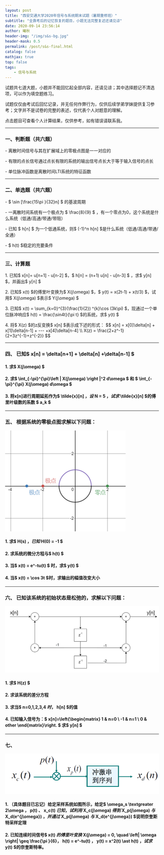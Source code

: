 ```yaml
---
layout: post
title: "西安交通大学2020年信号与系统期末试题（暑期重修班）"
subtitle: "全靠考后的记忆恢复的题目，小题无法完整复述还请见谅"
date: 2020-09-14 23:56:14
author: 曦秋
header-img: "/img/s&s-bg.jpg"
header-mask: 0.5
permalink: /post/s&s-final.html
catalog: false
mathjax: true
top: false
tags: 
    - 信号与系统
---
```


试题共七道大题，小题并不能回忆起全部内容，还请见谅；其中选择题记不清选项，可以作为填空题练习。

试题仅仅由考试后回忆记录，并无任何作弊行为，仅供后续学弟学妹提供复习参考；文字并不是试卷的完整的表述，仅代表个人对题意的理解。

点击题目可查看个人计算结果，仅供参考，如有错误请联系我。

<hr>

### 一、判断题（共六题）

<div style="cursor:hand" onclick="isHidden('div01')"> - 离散时间信号与其在扩展域上的零极点图是一一对应的 </div>

> <div id="div01" style="display:none"> × 错误，z域上的零极点图一定要说明收敛域才能与信号构成一一对应的关系 </div>

<div style="cursor:hand" onclick="isHidden('div02')"> - 有限的点长信号通过点长有限的系统的输出信号点长大于等于输入信号的点长 </div>

> <div id="div02" style="display:none"> √ 正确，卷积定义，很容易确认正确性 </div>

<div style="cursor:hand" onclick="isHidden('div03')"> - 单位脉冲函数是离散时间LTI系统的特征函数 </div>

> <div id="div03" style="display:none"> × 错误，特征函数是复指数函数 </div>

<hr>

### 二、单选题（共六题）

<div style="cursor:hand" onclick="isHidden('div04')"> - <span>$ \sin [\frac{15\pi }{32}n] $</span> 的基波周期 </div>

> <div id="div04" style="display:none"> $$ N = {2\pi \over \omega}m = 2\pi \over \frac{15\pi}{32} m = \frac{64}{15}m \rightarrow N = 64 $$ </div>

<div style="cursor:hand" onclick="isHidden('div05')"> - 一离散时间系统有一个极点为 <span>$ \frac{8}{9} $</span> ，有一个零点为0，这个系统是什么系统（低通/高通/带通/带阻） </div>

> <div id="div05" style="display:none"> 零点只有一个在0处，因此系统的特性只与极点有关。极点在单位圆内且位于实轴的左半部，因此在$ 0 $$处可以取到极大值，在$ \pi $$处取到极小值，因此系统为低通系统。</div>

<div style="cursor:hand" onclick="isHidden('div06')"> - 已知 <span>$ h[n] $</span> 为一个低通系统，则<span>$ (-1)^n h[n] $</span>是什么系统（低通/高通/带通/全通） </div>

> <div id="div06" style="display:none"> 按照上题类比，所要求解的系统多了一个在-1处的极点，因此依然是低通系统</div>

<div style="cursor:hand" onclick="isHidden('div07')"> - <span>$ h(t) $</span>稳定的充要条件 </div>

> <div id="div07" style="display:none"> 系统绝对可积 </div>

<hr>

### 三、计算题

<div style="cursor:hand" onclick="isHidden('div08')"> 1. 已知<span>$ x[n]= u[n+1] - u[n-2] $</span>，<span>$ h[n] = (n+1) u[n] - u[n-3] $</span> ，求<span>$ y[n] $</span>，并画出<span>$ y[n] $</span> </div>

> <div id="div08" style="display:none"> $$ x[n] = \delta[n+1] + \delta[n] + \delta[n-1] \\ h[n] = \delta[n] + 2\delta[n-1] + 3\delta[n-2] \\ \Rightarrow X(e^{j\omega}) = e^{j\omega} + 1 + e^{-j\omega} \\ H(e^{j\omega}) = 1 + 2e^{-j\omega} + 3e^{-j\omega} \\ \Rightarrow Y(e^{j\omega}) = X(e^{j\omega})H(e^{j\omega}) = e^{j\omega} + 3 + 6e^{-j\omega} + 3e^{-2j\omega} +e^{-3j\omega} \\ \Rightarrow y[n] = \delta[n+1] + 3\delta[n] + 6\delta[n-1] + 3\delta[n-2] + \delta[n-3]  $$</div>

<div style="cursor:hand" onclick="isHidden('div09')"> 2. 已知<span>$ x(t) $</span>的傅里叶变换为<span>$ X(j\omega) $</span>，<span>$ y(t) = x(2t-1) + x(t/3) $</span>，试用<span>$ X(j\omega) $</span>表示<span>$ Y(j\omega) $</span> </div>

> <div id="div09" style="display:none"> $$ y(t) = x_1(t) +x_2(t) \Rightarrow Y(j\omega) = X_1(j\omega) + X_2(j\omega) \\ X_1(j\omega) = e^{-j\omega}\frac{1}{2}X(j\frac{\omega}{2}) \\X_2(j\omega) = 3X(3j\omega) $$</div>

<div style="cursor:hand" onclick="isHidden('div10')"> 3. 已知<span>$ x(t) = \sum_{k=0}^{3}(\frac{1}{2}) ^{k}\cos (3k\pi) $</span>，现通过一个单位脉冲响应<span>$ h(t) = \frac{\sin4t}{\pi t} $</span>的系统，求<span>$ y(t) $</span> </div>

> <div id="div10" style="display:none"> 系统是一个LTI系统，在频域是一个门函数，将输入信号的求和号展开可以得到四项，只有频域在门函数内可以通过，且加权为1；其余项无法通过门函数，输出为0。因此输出信号为$ x(t) = \sum_{k=0}^{1}(\frac{1}{2}) ^{k}\cos (3k\pi) $</div>

<div style="cursor:hand" onclick="isHidden('div11')"> 4. 将<span>$ X(z) $</span>的z反变换<span>$ x[n] $</span>表示成下述的形式： $$ x[n] = x[0]\delta[n] + x[1]\delta[n-1] + --- +x[4]\delta[n-4] \\ X(z) = \frac{2+z^-1}{2+3z^{-1}+z^{-2}} $$ </div>

> <div id="div11" style="display:none"> 使用长除法，注意降幂排列，答案略 </div>

<hr>

### 四、 已知$ x[n] = \delta[n+1] + \delta[n] +\delta[n-1] $

#### 1. 求$ X(j\omega) $

#### 2. 求$ \int_{-\pi}^{\pi}\left | X(j\omega) \right |^2 d\omega $ 和 $ \int_{-\pi}^{\pi} X(j\omega) d\omega $

#### 3. 将x[n]进行周期延拓作为$ \tilde{x}[n] $，设$ N = 5 $，试求$ \tilde{x}[n] $的傅里叶级数的系数 $ a_k $

<hr>

### 五、 根据系统的零极点图求解以下问题：

![极点为-2、-3，零点为2](/img\in-post\s&s-test\s&s-test1.png)

#### 1. 求$ H(s) $，已知$ H(0) = -1 $

#### 2. 求系统的微分方程与$ h(t) $

#### 3. 当$ x(t) = e^-tu(t) $ 时，求$ y(t) $

#### 4. 当$ x(t) = \cos 3t $时，求输出的幅值改变大小

<hr>

### 六、 已知该系统的初始状态是松弛的，求解以下问题：

![离散时间系统的网络结构](/img\in-post\s&s-test\s&s-test2.png)

#### 1. 求$ H(z) $

#### 2. 求该系统的差分方程

#### 3. 求当$ n=0,1,2,3,4 $时，$ h[n] $的值

#### 4. 已知输入信号为：$ x[n]=\left\{\begin{matrix} 1 & n=0 \\ -1 & n=1 \\ 0 & other \end{matrix}\right. $ 求$ y[n] $

<hr>

### 七、

![连续时间采样](/img\in-post\s&s-test\s&s-test3.png)

#### 1. （具体题目已忘记）给定采样系统如图所示，给定$ \omega_s \textgreater 2\omega $，$ p(t) $、$ x_c(t) $已知，试利用$ X_c(j\omega) $得到$ X_p(j\omega) $与$ X_d(e^{j\omega}) $，并通过$ X_p(j\omega) $与$ X_d(e^{j\omega}) $说明奈奎斯特采样定理

#### 2. 已知连续时间信号$ x(t) $的傅里叶变换$ X(j\omega) = 0, \quad \left| \omega \right| \geq \frac{\pi }{6}$，$ h(t) = e^-tu(t) $，$ y(t) = x^2(t) \ast h(t) $， 试求$ y(t) $的奈奎斯特率。